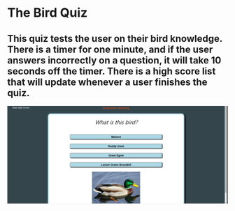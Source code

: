 # The Bird Quiz
## This quiz tests the user on their bird knowledge. There is a timer for one minute, and if the user answers incorrectly on a question, it will take 10 seconds off the timer. There is a high score list that will update whenever a user finishes the quiz. 

![pic of quiz  question](screenshot17.png)
